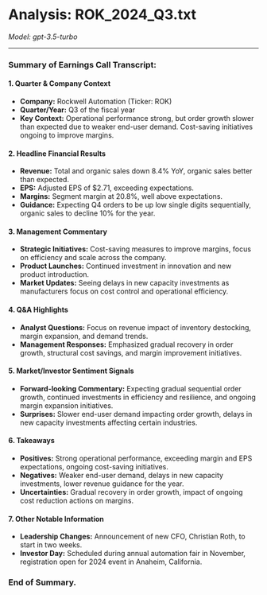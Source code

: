 # Analysis: ROK_2024_Q3.txt

*Model: gpt-3.5-turbo*

---

### Summary of Earnings Call Transcript:

#### 1. **Quarter & Company Context**
- **Company:** Rockwell Automation (Ticker: ROK)
- **Quarter/Year:** Q3 of the fiscal year
- **Key Context:** Operational performance strong, but order growth slower than expected due to weaker end-user demand. Cost-saving initiatives ongoing to improve margins.

#### 2. **Headline Financial Results**
- **Revenue:** Total and organic sales down 8.4% YoY, organic sales better than expected.
- **EPS:** Adjusted EPS of $2.71, exceeding expectations.
- **Margins:** Segment margin at 20.8%, well above expectations.
- **Guidance:** Expecting Q4 orders to be up low single digits sequentially, organic sales to decline 10% for the year.

#### 3. **Management Commentary**
- **Strategic Initiatives:** Cost-saving measures to improve margins, focus on efficiency and scale across the company.
- **Product Launches:** Continued investment in innovation and new product introduction.
- **Market Updates:** Seeing delays in new capacity investments as manufacturers focus on cost control and operational efficiency.

#### 4. **Q&A Highlights**
- **Analyst Questions:** Focus on revenue impact of inventory destocking, margin expansion, and demand trends.
- **Management Responses:** Emphasized gradual recovery in order growth, structural cost savings, and margin improvement initiatives.

#### 5. **Market/Investor Sentiment Signals**
- **Forward-looking Commentary:** Expecting gradual sequential order growth, continued investments in efficiency and resilience, and ongoing margin expansion initiatives.
- **Surprises:** Slower end-user demand impacting order growth, delays in new capacity investments affecting certain industries.

#### 6. **Takeaways**
- **Positives:** Strong operational performance, exceeding margin and EPS expectations, ongoing cost-saving initiatives.
- **Negatives:** Weaker end-user demand, delays in new capacity investments, lower revenue guidance for the year.
- **Uncertainties:** Gradual recovery in order growth, impact of ongoing cost reduction actions on margins.

#### 7. **Other Notable Information**
- **Leadership Changes:** Announcement of new CFO, Christian Roth, to start in two weeks.
- **Investor Day:** Scheduled during annual automation fair in November, registration open for 2024 event in Anaheim, California.

### End of Summary.